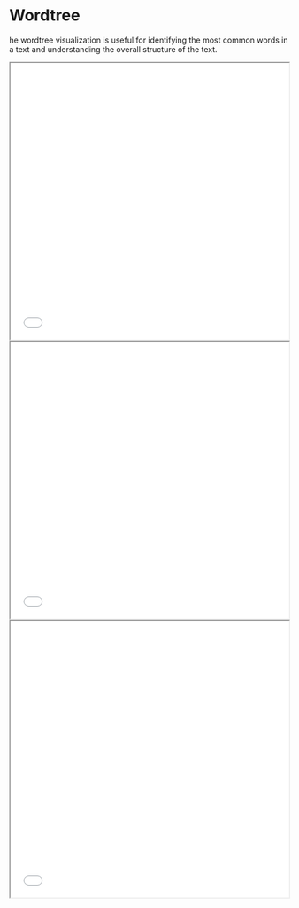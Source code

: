 # Wordtree

he wordtree visualization is useful for identifying the most common words in a text and understanding the overall structure of the text.

<iframe src="../wordtree_climate_geo.html" width="100%" height="500px">
  <p>The wordtree of climate in geoscience ngrams from Elsevier OA CC-BY</p>
</iframe>

<iframe src="../wordtree_climate_social_science.html" width="100%" height="500px">
  <p>The wordtree of climate in socicial science ngrams from Elsevier OA CC-BY</p>
</iframe>

<iframe src="../wordtree_life_medicine.html" width="100%" height="500px">
  <p>The wordtree of life in medicien ngrams from Elsevier OA CC-BY</p>
</iframe>